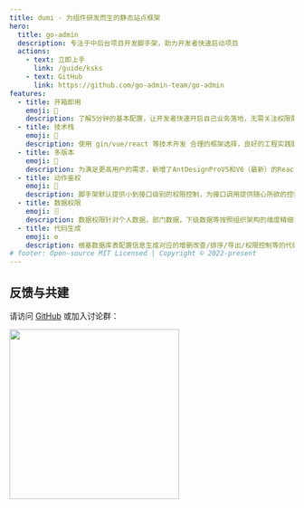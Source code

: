 ```yaml
---
title: dumi - 为组件研发而生的静态站点框架
hero:
  title: go-admin
  description: 专注于中后台项目开发脚手架，助力开发者快速启动项目
  actions:
    - text: 立即上手
      link: /guide/ksks
    - text: GitHub
      link: https://github.com/go-admin-team/go-admin
features:
  - title: 开箱即用
    emoji: 🚀
    description: 了解5分钟的基本配置，让开发者快速开启自己业务落地，无需关注权限配置，用户管理，用户鉴权等基础功能模块，只需实现需求任务
  - title: 技术栈
    emoji: 🔧
    description: 使用 gin/vue/react 等技术开发 合理的框架选择，良好的工程实践助你持续产出高质量代码，基于Casbin的 RBAC 访问控制模型
  - title: 多版本
    emoji: 🎨
    description: 为满足更高用户的需求，新增了AntDesignProV5和V6（最新）的React版本和ArcoDesign的Vue3的支持
  - title: 动作鉴权
    emoji: 🔐
    description: 脚手架默认提供小到接口级别的权限控制，为接口调用提供随心所欲的控制，大到页面级别的权限控制，为页面展示提供更加灵活的控制
  - title: 数据权限
    emoji: 🗄️
    description: 数据权限针对个人数据，部门数据，下级数据等按照组织架构的维度精细打造数据安全
  - title: 代码生成
    emoji: ⚙️
    description: 根基数据库表配置信息生成对应的增删改查/排序/导出/权限控制等的代码快速完成90%的业务开发
# footer: Open-source MIT Licensed | Copyright © 2022-present
---
```


## 反馈与共建

请访问 [GitHub](https://github.com/go-admin-team/go-admin) 或加入讨论群：

<div>
  <img data-type="dingtalk"  src="https://doc-image.zhangwj.com/img/wx.png" width="300" />
</div>
